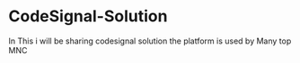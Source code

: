 # CodeSignal-Solution
In This i will be sharing codesignal solution the platform is used by Many top MNC 
